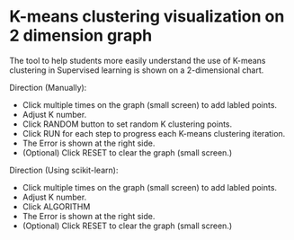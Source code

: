 # K-means clustering visualization on 2 dimension graph

The tool to help students more easily understand the use of K-means clustering in Supervised learning is shown on a 2-dimensional chart.



Direction (Manually):
+ Click multiple times on the graph (small screen) to add labled points.
+ Adjust K number.
+ Click RANDOM button to set random K clustering points.
+ Click RUN for each step to progress each K-means clustering iteration.
+ The Error is shown at the right side.
+ (Optional) Click RESET to clear the graph (small screen.)

Direction (Using scikit-learn):
+ Click multiple times on the graph (small screen) to add labled points.
+ Adjust K number.
+ Click ALGORITHM
+ The Error is shown at the right side.
+ (Optional) Click RESET to clear the graph (small screen.)
